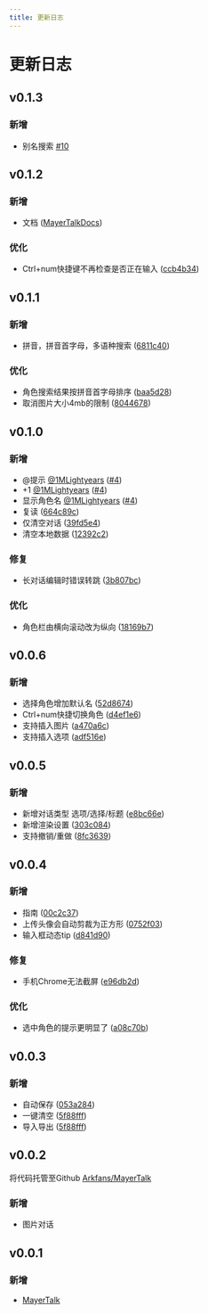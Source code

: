```yaml
---
title: 更新日志
---
```


 # 更新日志
 
 ## v0.1.3
 
 ### 新增
 
 - 别名搜索 [#10](https://github.com/Arkfans/MayerTalk/pull/10)

 ## v0.1.2
 
 ### 新增
 
  - 文档 ([MayerTalkDocs](https://github.com/Arkfans/MayerTalkDocs))
  
 ### 优化
 
 - Ctrl+num快捷键不再检查是否正在输入 ([ccb4b34](https://github.com/Arkfans/MayerTalk/commit/ccb4b34c9d0285c285a8e20acbe522297db633a3)) 
  
 ## v0.1.1
 
 ### 新增
 
 - 拼音，拼音首字母，多语种搜索 ([6811c40](https://github.com/Arkfans/MayerTalk/commit/bc7639cdfe4dea48a1bf64cb1e4bd3c306100354))
 
 ### 优化
 
 - 角色搜索结果按拼音首字母排序 ([baa5d28](https://github.com/Arkfans/MayerTalk/commit/baa5d28326204812aae3b8482c5bd7fc4667a29b))
 - 取消图片大小4mb的限制 ([8044678](https://github.com/Arkfans/MayerTalk/commit/8044678aa11bb9ded146a92b403adcd073442cde))
 
 ## v0.1.0
 
 ### 新增
 
 - @提示 [@1MLightyears](https://github.com/1MLightyears) ([#4](https://github.com/Arkfans/MayerTalk/pull/4)) 
 - +1 [@1MLightyears](https://github.com/1MLightyears) ([#4](https://github.com/Arkfans/MayerTalk/pull/4)) 
 - 显示角色名 [@1MLightyears](https://github.com/1MLightyears) ([#4](https://github.com/Arkfans/MayerTalk/pull/4)) 
 - 复读 ([664c89c](https://github.com/Arkfans/MayerTalk/commit/664c89ce4e0f67902c455c5190f0db9c05116040))
 - 仅清空对话 ([39fd5e4](https://github.com/Arkfans/MayerTalk/commit/39fd5e45d58b8f84785eb0183bd7d402ee39e82b))
 - 清空本地数据 ([12392c2](https://github.com/Arkfans/MayerTalk/commit/12392c2cc0ce010a3b5ef30adc29eb19bc9ed00c))

 ### 修复
 
 - 长对话编辑时错误转跳 ([3b807bc](https://github.com/Arkfans/MayerTalk/commit/3b807bcf0a5654c83c2156b79f2d7550e6baa91a))
 
 ### 优化
 
 - 角色栏由横向滚动改为纵向 ([18169b7](https://github.com/Arkfans/MayerTalk/commit/18169b7911943d36f6097d7fc69a6614d28e20fe))
 
 ## v0.0.6
 
 ### 新增
 
 - 选择角色增加默认名 ([52d8674](https://github.com/Arkfans/MayerTalk/commit/52d8674762c224583bdeda9538d64ba6971f253d))
 - Ctrl+num快捷切换角色 ([d4ef1e6](https://github.com/Arkfans/MayerTalk/commit/d4ef1e6f5b6d74feb9eea98ae257068f8a7c2791))
 - 支持插入图片 ([a470a6c](https://github.com/Arkfans/MayerTalk/commit/a470a6ca5fa763ed26e8d6d820adb733f95b4861))
 - 支持插入选项 ([adf516e](https://github.com/Arkfans/MayerTalk/commit/adf516e97834937747b516980d17169477e79859))
 
 ## v0.0.5
 
 ### 新增
 
 - 新增对话类型 选项/选择/标题 ([e8bc66e](https://github.com/Arkfans/MayerTalk/commit/e8bc66e68cb4532580f34b9e92851fbe55e6aa8f))
 - 新增渲染设置 ([303c084](https://github.com/Arkfans/MayerTalk/commit/303c084aefbb9137d8214a735a51b735e6993daa))
 - 支持撤销/重做 ([8fc3639](https://github.com/Arkfans/MayerTalk/commit/8fc3639f2abfbbb159b82643e2fe21a5d103b445))
 
 ## v0.0.4
 
 ### 新增
 
 - 指南 ([00c2c37](https://github.com/Arkfans/MayerTalk/commit/00c2c37b1671bea16791e59a4e9b63f6ae8bb74d))
 - 上传头像会自动剪裁为正方形 ([0752f03](https://github.com/Arkfans/MayerTalk/commit/0752f032aac8e8bbc213876932380a3e482da552))
 - 输入框动态tip ([d841d90](https://github.com/Arkfans/MayerTalk/commit/d841d90dff95f267f8a29bd0362980aaf218e013))

 ### 修复
 
 - 手机Chrome无法截屏 ([e96db2d](https://github.com/Arkfans/MayerTalk/commit/e96db2da2a89b50674f660825dda20a4d481d144))
 
 ### 优化

 - 选中角色的提示更明显了 ([a08c70b](https://github.com/Arkfans/MayerTalk/commit/a08c70b0cedce7193ae5d9786052c52cb618d33d))
 
 ## v0.0.3
 
 ### 新增
 
 - 自动保存 ([053a284](https://github.com/Arkfans/MayerTalk/commit/053a2847488ea0547bfc0ed7f4d1c779bf890d24))
 - 一键清空 ([5f88fff](https://github.com/Arkfans/MayerTalk/commit/5f88fff824ff07f27c744f554843bb6cab679f81))
 - 导入导出 ([5f88fff](https://github.com/Arkfans/MayerTalk/commit/5f88fff824ff07f27c744f554843bb6cab679f81))
 
 ## v0.0.2
 
 将代码托管至Github [Arkfans/MayerTalk](https://github.com/Arkfans/MayerTalk)
 
 ### 新增
 
 - 图片对话
 
 ## v0.0.1
 
 ### 新增
 
 - [MayerTalk](https://www.mayertalk.top/)